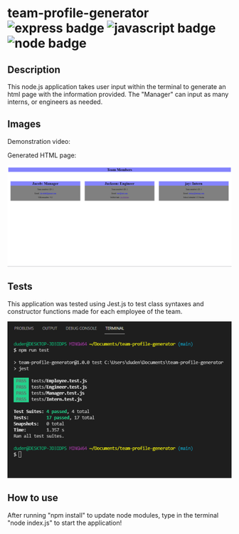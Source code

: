 # team-profile-generator ![express badge](https://img.shields.io/badge/Express.js-404D59?style=for-the-badge) ![javascript badge](https://img.shields.io/badge/JavaScript-F7DF1E?style=for-the-badge&logo=javascript&logoColor=black) ![node badge](https://img.shields.io/badge/Node.js-43853D?style=for-the-badge&logo=node.js&logoColor=white)

## Description
   This node.js application takes user input within the terminal to generate an html page with the information provided. The "Manager" can input as many interns, or engineers as needed.

## Images
   Demonstration video:



   Generated HTML page:


   ![Sample Picture of Page](./assets/teamscreenshot.png)

   ## Tests

   This application was tested using Jest.js to test class syntaxes and constructor functions made for each employee of the team.

   ![Jest Test Ran](./assets/jesttest.png)

   ## How to use

   After running "npm install" to update node modules, type in the terminal "node index.js" to start the application!